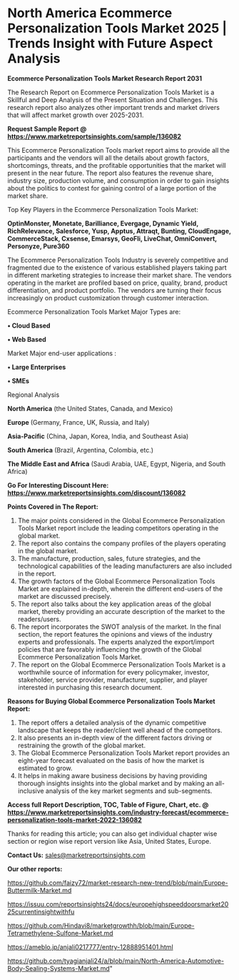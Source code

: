 # North America Ecommerce Personalization Tools Market 2025 | Trends Insight with Future Aspect Analysis

<strong>Ecommerce Personalization Tools Market Research Report 2031</strong>

The Research Report on Ecommerce Personalization Tools Market is a Skillful and Deep Analysis of the Present Situation and Challenges. This research report also analyzes other important trends and market drivers that will affect market growth over 2025-2031.

<strong>Request Sample Report @ <a href=https://www.marketreportsinsights.com/sample/136082>https://www.marketreportsinsights.com/sample/136082</a></strong>

This Ecommerce Personalization Tools market report aims to provide all the participants and the vendors will all the details about growth factors, shortcomings, threats, and the profitable opportunities that the market will present in the near future. The report also features the revenue share, industry size, production volume, and consumption in order to gain insights about the politics to contest for gaining control of a large portion of the market share.

Top Key Players in the Ecommerce Personalization Tools Market:

<strong>OptinMonster, Monetate, Barilliance, Evergage, Dynamic Yield, RichRelevance, Salesforce, Yusp, Apptus, Attraqt, Bunting, CloudEngage, CommerceStack, Cxsense, Emarsys, GeoFli, LiveChat, OmniConvert, Personyze, Pure360</strong>

The Ecommerce Personalization Tools Industry is severely competitive and fragmented due to the existence of various established players taking part in different marketing strategies to increase their market share. The vendors operating in the market are profiled based on price, quality, brand, product differentiation, and product portfolio. The vendors are turning their focus increasingly on product customization through customer interaction.

Ecommerce Personalization Tools Market Major Types are:

<strong>• Cloud Based

• Web Based</strong>

Market Major end-user applications :

<strong>• Large Enterprises

• SMEs</strong>

Regional Analysis

</u><strong><b>North America</b></strong> (the United States, Canada, and Mexico)

<strong><b>Europe </b></strong>(Germany, France, UK, Russia, and Italy)

<strong><b>Asia-Pacific</b></strong> (China, Japan, Korea, India, and Southeast Asia)

<strong><b>South America</b></strong> (Brazil, Argentina, Colombia, etc.)

<strong><b>The Middle East and Africa</b></strong> (Saudi Arabia, UAE, Egypt, Nigeria, and South Africa)

<strong>Go For Interesting Discount Here: <a href=https://www.marketreportsinsights.com/discount/136082>https://www.marketreportsinsights.com/discount/136082</a></strong>

<strong>Points Covered in The Report:</strong>
<ol>
  <li>The major points considered in the Global Ecommerce Personalization Tools Market report include the leading competitors operating in the global market.</li>
  <li>The report also contains the company profiles of the players operating in the global market.</li>
  <li>The manufacture, production, sales, future strategies, and the technological capabilities of the leading manufacturers are also included in the report.</li>
  <li>The growth factors of the Global Ecommerce Personalization Tools Market are explained in-depth, wherein the different end-users of the market are discussed precisely.</li>
  <li>The report also talks about the key application areas of the global market, thereby providing an accurate description of the market to the readers/users.</li>
  <li>The report incorporates the SWOT analysis of the market. In the final section, the report features the opinions and views of the industry experts and professionals. The experts analyzed the export/import policies that are favorably influencing the growth of the Global Ecommerce Personalization Tools Market.</li>
  <li>The report on the Global Ecommerce Personalization Tools Market is a worthwhile source of information for every policymaker, investor, stakeholder, service provider, manufacturer, supplier, and player interested in purchasing this research document.</li>
</ol>
<strong>Reasons for Buying Global Ecommerce Personalization Tools Market Report:</strong>

<ol>
  <li>The report offers a detailed analysis of the dynamic competitive landscape that keeps the reader/client well ahead of the competitors.</li>
  <li>It also presents an in-depth view of the different factors driving or restraining the growth of the global market.</li>
  <li>The Global Ecommerce Personalization Tools Market report provides an eight-year forecast evaluated on the basis of how the market is estimated to grow.</li>
  <li>It helps in making aware business decisions by having providing thorough insights insights into the global market and by making an all-inclusive analysis of the key market segments and sub-segments.</li>
</ol>
<strong>Access full Report Description, TOC, Table of Figure, Chart, etc. @ <a href=https://www.marketreportsinsights.com/industry-forecast/ecommerce-personalization-tools-market-2022-136082>https://www.marketreportsinsights.com/industry-forecast/ecommerce-personalization-tools-market-2022-136082</a></strong>


Thanks for reading this article; you can also get individual chapter wise section or region wise report version like Asia, United States, Europe.

<strong>Contact Us:</strong>
sales@marketreportsinsights.com

<strong>Our other reports:</strong>

<a href=https://github.com/faizy72/market-research-new-trend/blob/main/Europe-Buttermilk-Market.md>https://github.com/faizy72/market-research-new-trend/blob/main/Europe-Buttermilk-Market.md</a>

<a href=https://issuu.com/reportsinsights24/docs/europehighspeeddoorsmarket2025currentinsightwithfu>https://issuu.com/reportsinsights24/docs/europehighspeeddoorsmarket2025currentinsightwithfu</a>

<a href=https://github.com/Hindavi8/marketgrowthh/blob/main/Europe-Tetramethylene-Sulfone-Market.md>https://github.com/Hindavi8/marketgrowthh/blob/main/Europe-Tetramethylene-Sulfone-Market.md</a>

<a href=https://ameblo.jp/anjali0217777/entry-12888951401.html>https://ameblo.jp/anjali0217777/entry-12888951401.html</a>

<a href=https://github.com/tyagianjali24/a/blob/main/North-America-Automotive-Body-Sealing-Systems-Market.md>https://github.com/tyagianjali24/a/blob/main/North-America-Automotive-Body-Sealing-Systems-Market.md</a>"

